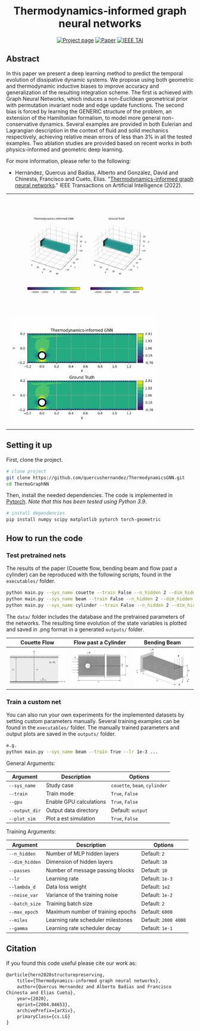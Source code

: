 
<div align="center">  
  
# Thermodynamics-informed graph neural networks

[![Project page](https://img.shields.io/badge/-Project%20page-blue)](https://amb.unizar.es/people/quercus-hernandez/)
[![Paper](https://img.shields.io/badge/Paper-PDF-red)](https://arxiv.org/pdf/2203.01874.pdf)
[![IEEE TAI](https://img.shields.io/badge/IEEE%20TAI-2022-green)](https://arxiv.org/pdf/2203.01874.pdf)

</div>

## Abstract

In this paper we present a deep learning method to predict the temporal evolution of dissipative dynamic systems. We propose using both geometric and thermodynamic inductive
biases to improve accuracy and generalization of the resulting integration scheme. The first is achieved with Graph Neural
Networks, which induces a non-Euclidean geometrical prior with permutation invariant node and edge update functions. The second bias is forced by learning the GENERIC structure of the problem, an extension of the Hamiltonian formalism, to model more general non-conservative dynamics. Several examples are provided in both Eulerian and Lagrangian description in the context of fluid and solid mechanics respectively, achieving relative mean errors of less than 3% in all the tested examples. Two ablation studies are provided based on recent works in both physics-informed and geometric deep learning.

For more information, please refer to the following:

- Hernández, Quercus and Badías, Alberto and González, David and Chinesta, Francisco and Cueto, Elías. "[Thermodynamics-informed graph neural networks](https://arxiv.org/abs/2203.01874)." IEEE Transactions on Artificial Intelligence (2022).

<table><tr><td valign="center"><img src="/outputs/beam.gif" width="400"><img src="/outputs/cylinder.gif" width="400"> </td></tr></table>

## Setting it up

First, clone the project.

```bash
# clone project
git clone https://github.com/quercushernandez/ThermodynamicsGNN.git
cd ThermoGraphNN
```

Then, install the needed dependencies. The code is implemented in [Pytorch](https://pytorch.org). _Note that this has been tested using Python 3.9_.

```bash
# install dependencies
pip install numpy scipy matplotlib pytorch torch-geometric
 ```

## How to run the code  

### Test pretrained nets

The results of the paper (Couette flow, bending beam and flow past a cylinder) can be reproduced with the following scripts, found in the `executables/` folder.

```bash
python main.py --sys_name couette --train False --n_hidden 2 --dim_hidden 10 --passes 10
python main.py --sys_name beam --train False --n_hidden 2 --dim_hidden 50 --passes 10
python main.py --sys_name cylinder --train False --n_hidden 2 --dim_hidden 128 --passes 10
```

The `data/` folder includes the database and the pretrained parameters of the networks. The resulting time evolution of the state variables is plotted and saved in .png format in a generated `outputs/` folder.

|             Couette Flow                  |         Flow past a Cylinder             |             Bending Beam                  |
| ------------------------------------------|------------------------------------------| ------------------------------------------|
|<div align="center"> <img src="/data/couette.png" width="250"></div>|<div align="center"> <img src="/data/cylinder.png" width="250"></div>| <div align="center"> <img src="/data/beam.png" width="250"></div> |

### Train a custom net

You can also run your own experiments for the implemented datasets by setting custom parameters manually. Several training examples can be found in the `executables/` folder. The manually trained parameters and output plots are saved in the `outputs/` folder.

```bash
e.g.
python main.py --sys_name beam --train True --lr 1e-3 ...
```

General Arguments:

|     Argument              |             Description                           | Options                                               |
|---------------------------| ------------------------------------------------- |------------------------------------------------------ |
| `--sys_name`              | Study case                                        | `couette`, `beam`, `cylinder`                         |
| `--train`                 | Train mode                                        | `True`, `False`                                       |
| `--gpu`                   | Enable GPU calculations                           | `True`, `False`                                       |
| `--output_dir`            | Output data directory                             | Default: `output`                                     |
| `--plot_sim`              | Plot a est simulation                             | `True`, `False`                                       |

Training Arguments:

|     Argument              |             Description                           | Options                                               |
|---------------------------| ------------------------------------------------- |------------------------------------------------------ |
| `--n_hidden`              | Number of MLP hidden layers                       | Default: `2`                                          |
| `--dim_hidden`            | Dimension of hidden layers                        | Default: `10`                                         |
| `--passes`                | Number of message passing blocks                  | Default: `10`                                         |
| `--lr`                    | Learning rate                                     | Default: `1e-3`                                       |
| `--lambda_d`              | Data loss weight                                  | Default: `1e2`                                        |
| `--noise_var`             | Variance of the training noise                    | Default: `1e-2`                                       |
| `--batch_size`            | Training batch size                               | Default: `2`                                          |
| `--max_epoch`             | Maximum number of training epochs                 | Default: `6000`                                       |
| `--miles`                 | Learning rate scheduler milestones                | Default: `2000 4000`                                  |
| `--gamma`                 | Learning rate scheduler decay                     | Default: `1e-1`                                       |

## Citation

If you found this code useful please cite our work as:

```
@article{hern2020structurepreserving,
    title={Thermodynamics-informed graph neural networks},
    author={Quercus Hernandez and Alberto Badias and Francisco Chinesta and Elias Cueto},
    year={2020},
    eprint={2004.04653},
    archivePrefix={arXiv},
    primaryClass={cs.LG}
}
```
